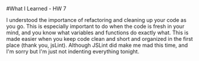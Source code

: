 #What I Learned - HW 7

I understood the importance of refactoring and cleaning up your code as you go. This is especially important to do when the code is fresh in your mind, and you know what variables and functions do exactly what. This is made easier when you keep code clean and short and organized in the first place (thank you, jsLint). Although JSLint did make me mad this time, and I'm sorry but I'm just not indenting everything tonight.
